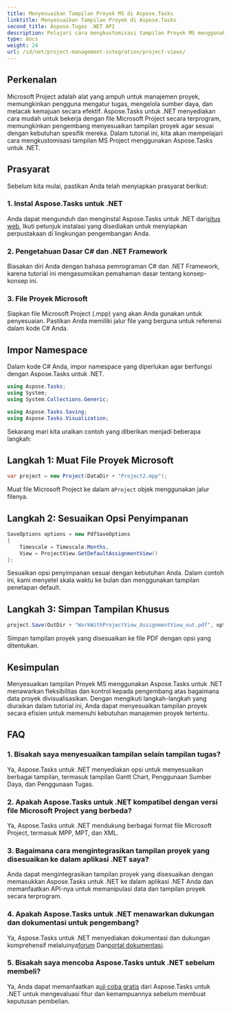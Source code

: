 ```yaml
---
title: Menyesuaikan Tampilan Proyek MS di Aspose.Tasks
linktitle: Menyesuaikan Tampilan Proyek di Aspose.Tasks
second_title: Aspose.Tugas .NET API
description: Pelajari cara mengkustomisasi tampilan Proyek MS menggunakan Aspose.Tasks untuk .NET. Ikuti panduan langkah demi langkah kami untuk visualisasi manajemen proyek yang efisien.
type: docs
weight: 24
url: /id/net/project-management-integration/project-views/
---
```

## Perkenalan
Microsoft Project adalah alat yang ampuh untuk manajemen proyek, memungkinkan pengguna mengatur tugas, mengelola sumber daya, dan melacak kemajuan secara efektif. Aspose.Tasks untuk .NET menyediakan cara mudah untuk bekerja dengan file Microsoft Project secara terprogram, memungkinkan pengembang menyesuaikan tampilan proyek agar sesuai dengan kebutuhan spesifik mereka. Dalam tutorial ini, kita akan mempelajari cara mengkustomisasi tampilan MS Project menggunakan Aspose.Tasks untuk .NET.
## Prasyarat
Sebelum kita mulai, pastikan Anda telah menyiapkan prasyarat berikut:
### 1. Instal Aspose.Tasks untuk .NET
 Anda dapat mengunduh dan menginstal Aspose.Tasks untuk .NET dari[situs web](https://releases.aspose.com/tasks/net/), Ikuti petunjuk instalasi yang disediakan untuk menyiapkan perpustakaan di lingkungan pengembangan Anda.
### 2. Pengetahuan Dasar C# dan .NET Framework
Biasakan diri Anda dengan bahasa pemrograman C# dan .NET Framework, karena tutorial ini mengasumsikan pemahaman dasar tentang konsep-konsep ini.
### 3. File Proyek Microsoft
Siapkan file Microsoft Project (.mpp) yang akan Anda gunakan untuk penyesuaian. Pastikan Anda memiliki jalur file yang berguna untuk referensi dalam kode C# Anda.
## Impor Namespace
Dalam kode C# Anda, impor namespace yang diperlukan agar berfungsi dengan Aspose.Tasks untuk .NET.
```csharp
using Aspose.Tasks;
using System;
using System.Collections.Generic;

using Aspose.Tasks.Saving;
using Aspose.Tasks.Visualization;
```
Sekarang mari kita uraikan contoh yang diberikan menjadi beberapa langkah:
## Langkah 1: Muat File Proyek Microsoft
```csharp
var project = new Project(DataDir + "Project2.mpp");
```
 Muat file Microsoft Project ke dalam a`Project` objek menggunakan jalur filenya.
## Langkah 2: Sesuaikan Opsi Penyimpanan
```csharp
SaveOptions options = new PdfSaveOptions
{
    Timescale = Timescale.Months,
    View = ProjectView.GetDefaultAssignmentView()
};
```
Sesuaikan opsi penyimpanan sesuai dengan kebutuhan Anda. Dalam contoh ini, kami menyetel skala waktu ke bulan dan menggunakan tampilan penetapan default.
## Langkah 3: Simpan Tampilan Khusus
```csharp
project.Save(OutDir + "WorkWithProjectView_AssignmentView_out.pdf", options);
```
Simpan tampilan proyek yang disesuaikan ke file PDF dengan opsi yang ditentukan.
## Kesimpulan
Menyesuaikan tampilan Proyek MS menggunakan Aspose.Tasks untuk .NET menawarkan fleksibilitas dan kontrol kepada pengembang atas bagaimana data proyek divisualisasikan. Dengan mengikuti langkah-langkah yang diuraikan dalam tutorial ini, Anda dapat menyesuaikan tampilan proyek secara efisien untuk memenuhi kebutuhan manajemen proyek tertentu.
## FAQ
### 1. Bisakah saya menyesuaikan tampilan selain tampilan tugas?
Ya, Aspose.Tasks untuk .NET menyediakan opsi untuk menyesuaikan berbagai tampilan, termasuk tampilan Gantt Chart, Penggunaan Sumber Daya, dan Penggunaan Tugas.
### 2. Apakah Aspose.Tasks untuk .NET kompatibel dengan versi file Microsoft Project yang berbeda?
Ya, Aspose.Tasks untuk .NET mendukung berbagai format file Microsoft Project, termasuk MPP, MPT, dan XML.
### 3. Bagaimana cara mengintegrasikan tampilan proyek yang disesuaikan ke dalam aplikasi .NET saya?
Anda dapat mengintegrasikan tampilan proyek yang disesuaikan dengan memasukkan Aspose.Tasks untuk .NET ke dalam aplikasi .NET Anda dan memanfaatkan API-nya untuk memanipulasi data dan tampilan proyek secara terprogram.
### 4. Apakah Aspose.Tasks untuk .NET menawarkan dukungan dan dokumentasi untuk pengembang?
 Ya, Aspose.Tasks untuk .NET menyediakan dokumentasi dan dukungan komprehensif melaluinya[forum](https://forum.aspose.com/c/tasks/15) Dan[portal dokumentasi](https://reference.aspose.com/tasks/net/).
### 5. Bisakah saya mencoba Aspose.Tasks untuk .NET sebelum membeli?
 Ya, Anda dapat memanfaatkan a[uji coba gratis](https://releases.aspose.com/) dari Aspose.Tasks untuk .NET untuk mengevaluasi fitur dan kemampuannya sebelum membuat keputusan pembelian.
